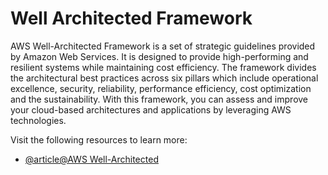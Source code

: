 # Well Architected Framework

AWS Well-Architected Framework is a set of strategic guidelines provided by Amazon Web Services. It is designed to provide high-performing and resilient systems while maintaining cost efficiency. The framework divides the architectural best practices across six pillars which include operational excellence, security, reliability, performance efficiency, cost optimization and the sustainability. With this framework, you can assess and improve your cloud-based architectures and applications by leveraging AWS technologies. 

Visit the following resources to learn more:

- [@article@AWS Well-Architected](https://aws.amazon.com/architecture/well-architected)
